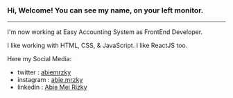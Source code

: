 ### Hi, Welcome! You can see my name, on your left monitor.
---
I'm now working at Easy Accounting System as FrontEnd Developer.

I like working with HTML, CSS, & JavaScript. I like ReactJS too.

Here my Social Media: 
- twitter   : [abiemrzky]([twitter])
- instagram : [abie.mrzky]([instagram])
- linkedin  : [Abie Mei Rizky]([linkedin])

[twitter]: https://twitter.com/abiemrzky
[instagram]: https://www.instagram.com/abie.mrzky/
[linkedin]: https://www.linkedin.com/in/abie-mei-rizky-189572166
<!--
**abiemrzky/abiemrzky** is a ✨ _special_ ✨ repository because its `README.md` (this file) appears on your GitHub profile.

Here are some ideas to get you started:

- 🔭 I’m currently working on ...
- 🌱 I’m currently learning ...
- 👯 I’m looking to collaborate on ...
- 🤔 I’m looking for help with ...
- 💬 Ask me about ...
- 📫 How to reach me: ...
- 😄 Pronouns: ...
- ⚡ Fun fact: ...
-->
